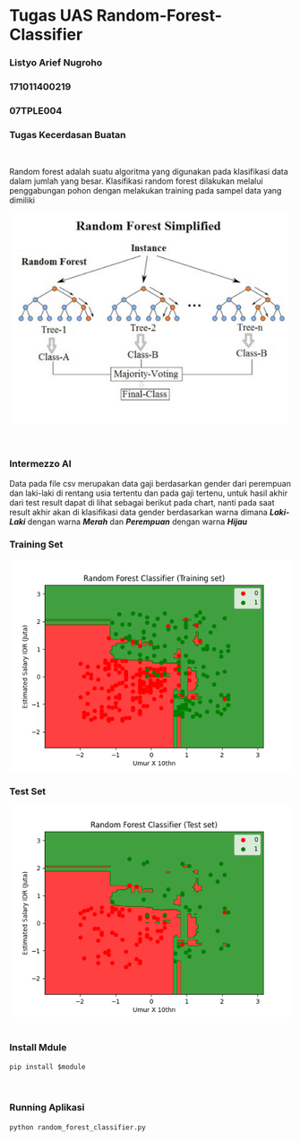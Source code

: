 # Tugas UAS Random-Forest-Classifier
### Listyo Arief Nugroho
### 171011400219
### 07TPLE004
### Tugas Kecerdasan Buatan
<br>


Random forest adalah suatu algoritma yang digunakan pada klasifikasi data dalam jumlah yang besar. Klasifikasi random forest dilakukan melalui penggabungan pohon dengan melakukan training pada sampel data yang dimiliki

![Screenshot](Random_forest_diagram_complete.png) 
<br>
<br>
<br>

### Intermezzo AI
Data pada file csv merupakan data gaji berdasarkan gender dari perempuan dan laki-laki di rentang usia tertentu dan pada gaji tertenu, untuk hasil akhir dari test result dapat di lihat sebagai berikut pada chart, nanti pada saat result akhir akan di klasifikasi data gender berdasarkan warna dimana ***Laki-Laki*** dengan warna ***Merah*** dan ***Perempuan*** dengan warna ***Hijau***<br>

### Training Set
![Training_Set](Figure_2.png)

### Test Set
![Test_Set](Figure_1.png)
<br>
<br>

### Install Mdule
```python
pip install $module
```
<br>

### Running Aplikasi
```python
python random_forest_classifier.py
```
